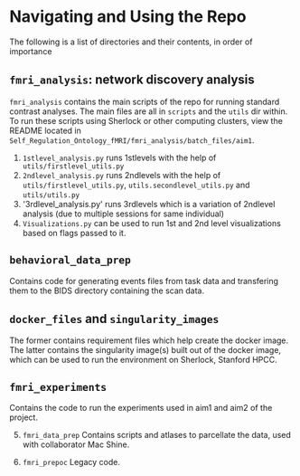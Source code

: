 # Navigating and Using the Repo

The following is a list of directories and their contents, in order of importance

## `fmri_analysis`: network discovery analysis

`fmri_analysis` contains the main scripts of the repo for running standard contrast analyses.
The main files are all in `scripts` and the `utils` dir within.  
To run these scripts using Sherlock or other computing clusters, view the README located in `Self_Regulation_Ontology_fMRI/fmri_analysis/batch_files/aim1`.

1. `1stlevel_analysis.py` runs 1stlevels with the help of` utils/firstlevel_utils.py`  
2. `2ndlevel_analysis.py` runs 2ndlevels with the help of `utils/firstlevel_utils.py`, `utils.secondlevel_utils.py` and `utils/utils.py` 
3. '3rdlevel_analysis.py' runs 3rdlevels which is a variation of 2ndlevel analysis (due to multiple sessions for same individual) 
4. `Visualizations.py` can be used to run 1st and 2nd level visualizations based on flags passed to it.  

## `behavioral_data_prep`
Contains code for generating events files from task data and transfering them to the BIDS directory containing the scan data.
  
## `docker_files` and `singularity_images`
The former contains requirement files which help create the docker image. The latter contains the singularity image(s) built out of the docker image, which can be used to run the environment on Sherlock, Stanford HPCC.
  
## `fmri_experiments`
Contains the code to run the experiments used in aim1 and aim2 of the project.
  
5. `fmri_data_prep`
Contains scripts and atlases to parcellate the data, used with collaborator Mac Shine.
  
6. `fmri_prepoc`
Legacy code.  

